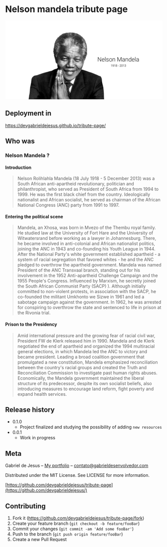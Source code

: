 # Nelson mandela tribute page

![](assets/images/nelson.png)

## Deployment in
https://devgabrieldejesus.github.io/tribute-page/

## Who was
### Nelson Mandela ?

#### Introduction
> Nelson Rolihlahla Mandela (18 July 1918 - 5 December 2013) was a South African anti-apartheid revolutionary, politician and philanthropist, who served as President of South Africa from 1994 to 1999. He was the first black chief from the country. Ideologically nationalist and African socialist, he served as chairman of the African National Congress (ANC) party from 1991 to 1997.

#### Entering the political scene
> Mandela, an Xhosa, was born in Mvezo of the Thembu royal family. He studied law at the University of Fort Hare and the University of Witwatersrand before working as a lawyer in Johannesburg. There, he became involved in anti-colonial and African nationalist politics, joining the ANC in 1943 and co-founding his Youth League in 1944. After the National Party's white government established apartheid - a system of racial segregation that favored whites - he and the ANC pledged to overthrow the apartheid government. Mandela was named President of the ANC Transvaal branch, standing out for his involvement in the 1952 Anti-apartheid Challenge Campaign and the 1955 People's Congress. Influenced by Marxism, he secretly joined the South African Communist Party (SACP) ). Although initially committed to non-violent protests, in association with the SACP, he co-founded the militant Umkhonto we Sizwe in 1961 and led a sabotage campaign against the government. In 1962, he was arrested for conspiring to overthrow the state and sentenced to life in prison at the Rivonia trial.

#### Prison to the Presidency
> Amid international pressure and the growing fear of racial civil war, President FW de Klerk released him in 1990. Mandela and de Klerk negotiated the end of apartheid and organized the 1994 multiracial general elections, in which Mandela led the ANC to victory and became president. Leading a broad coalition government that promulgated a new constitution, Mandela emphasized reconciliation between the country's racial groups and created the Truth and Reconciliation Commission to investigate past human rights abuses. Economically, the Mandela government maintained the liberal structure of its predecessor, despite its own socialist beliefs, also introducing measures to encourage land reform, fight poverty and expand health services.

## Release history

* 0.1.0
    * Project finalized and studying the possibility of adding `new resources`
* 0.0.1
    * Work in progress

## Meta

Gabriel de Jesus – [My portfolio](https://www.gabrieldesenvolvedor.com/) – contato@gabrieldesenvolvedor.com

Distributed under the MIT License. See LICENSE for more information.

[https://github.com/devgabrieldejesus/tribute-page](https://github.com/devgabrieldejesus/)

## Contributing

1. Fork it (<https://github.com/devgabrieldejesus/tribute-page/fork>)
2. Create your feature branch (`git checkout -b feature/fooBar`)
3. Commit your changes (`git commit -am 'Add some fooBar'`)
4. Push to the branch (`git push origin feature/fooBar`)
5. Create a new Pull Request
